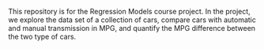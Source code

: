 This repository is for the Regression Models course project. In the project, we explore the  data set of a collection of cars, compare cars with automatic and manual transmission in MPG, and quantify the MPG difference between the two type of cars.